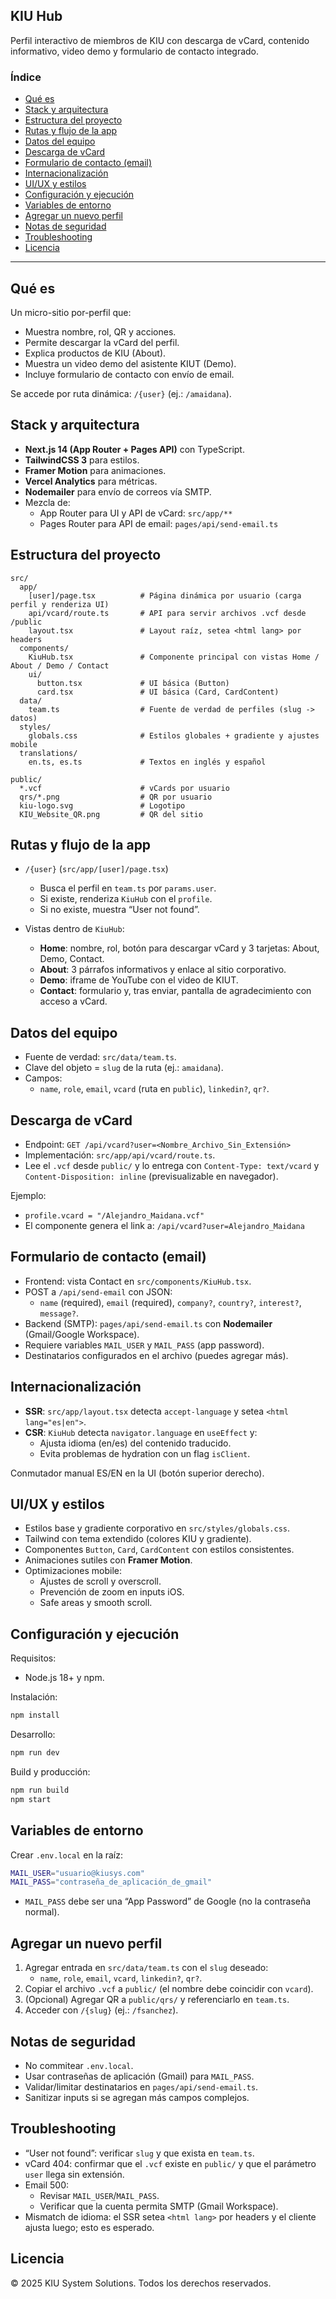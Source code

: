 ## KIU Hub

Perfil interactivo de miembros de KIU con descarga de vCard, contenido informativo, video demo y formulario de contacto integrado.

### Índice
- [Qué es](#qué-es)
- [Stack y arquitectura](#stack-y-arquitectura)
- [Estructura del proyecto](#estructura-del-proyecto)
- [Rutas y flujo de la app](#rutas-y-flujo-de-la-app)
- [Datos del equipo](#datos-del-equipo)
- [Descarga de vCard](#descarga-de-vcard)
- [Formulario de contacto (email)](#formulario-de-contacto-email)
- [Internacionalización](#internacionalización)
- [UI/UX y estilos](#uiux-y-estilos)
- [Configuración y ejecución](#configuración-y-ejecución)
- [Variables de entorno](#variables-de-entorno)
- [Agregar un nuevo perfil](#agregar-un-nuevo-perfil)
- [Notas de seguridad](#notas-de-seguridad)
- [Troubleshooting](#troubleshooting)
- [Licencia](#licencia)

---

## Qué es
Un micro-sitio por-perfil que:
- Muestra nombre, rol, QR y acciones.
- Permite descargar la vCard del perfil.
- Explica productos de KIU (About).
- Muestra un video demo del asistente KIUT (Demo).
- Incluye formulario de contacto con envío de email.

Se accede por ruta dinámica: `/{user}` (ej.: `/amaidana`).

## Stack y arquitectura
- **Next.js 14 (App Router + Pages API)** con TypeScript.
- **TailwindCSS 3** para estilos.
- **Framer Motion** para animaciones.
- **Vercel Analytics** para métricas.
- **Nodemailer** para envío de correos vía SMTP.
- Mezcla de:
  - App Router para UI y API de vCard: `src/app/**`
  - Pages Router para API de email: `pages/api/send-email.ts`

## Estructura del proyecto
```
src/
  app/
    [user]/page.tsx          # Página dinámica por usuario (carga perfil y renderiza UI)
    api/vcard/route.ts       # API para servir archivos .vcf desde /public
    layout.tsx               # Layout raíz, setea <html lang> por headers
  components/
    KiuHub.tsx               # Componente principal con vistas Home / About / Demo / Contact
    ui/
      button.tsx             # UI básica (Button)
      card.tsx               # UI básica (Card, CardContent)
  data/
    team.ts                  # Fuente de verdad de perfiles (slug -> datos)
  styles/
    globals.css              # Estilos globales + gradiente y ajustes mobile
  translations/
    en.ts, es.ts             # Textos en inglés y español

public/
  *.vcf                      # vCards por usuario
  qrs/*.png                  # QR por usuario
  kiu-logo.svg               # Logotipo
  KIU_Website_QR.png         # QR del sitio
```

## Rutas y flujo de la app
- `/{user}` (`src/app/[user]/page.tsx`)
  - Busca el perfil en `team.ts` por `params.user`.
  - Si existe, renderiza `KiuHub` con el `profile`.
  - Si no existe, muestra “User not found”.

- Vistas dentro de `KiuHub`:
  - **Home**: nombre, rol, botón para descargar vCard y 3 tarjetas: About, Demo, Contact.
  - **About**: 3 párrafos informativos y enlace al sitio corporativo.
  - **Demo**: iframe de YouTube con el video de KIUT.
  - **Contact**: formulario y, tras enviar, pantalla de agradecimiento con acceso a vCard.

## Datos del equipo
- Fuente de verdad: `src/data/team.ts`.
- Clave del objeto = `slug` de la ruta (ej.: `amaidana`).
- Campos:
  - `name`, `role`, `email`, `vcard` (ruta en `public`), `linkedin?`, `qr?`.

## Descarga de vCard
- Endpoint: `GET /api/vcard?user=<Nombre_Archivo_Sin_Extensión>`
- Implementación: `src/app/api/vcard/route.ts`.
- Lee el `.vcf` desde `public/` y lo entrega con `Content-Type: text/vcard` y `Content-Disposition: inline` (previsualizable en navegador).

Ejemplo:
- `profile.vcard = "/Alejandro_Maidana.vcf"`
- El componente genera el link a: `/api/vcard?user=Alejandro_Maidana`

## Formulario de contacto (email)
- Frontend: vista Contact en `src/components/KiuHub.tsx`.
- POST a `/api/send-email` con JSON:
  - `name` (required), `email` (required), `company?`, `country?`, `interest?`, `message?`.
- Backend (SMTP): `pages/api/send-email.ts` con **Nodemailer** (Gmail/Google Workspace).
- Requiere variables `MAIL_USER` y `MAIL_PASS` (app password).
- Destinatarios configurados en el archivo (puedes agregar más).

## Internacionalización
- **SSR**: `src/app/layout.tsx` detecta `accept-language` y setea `<html lang="es|en">`.
- **CSR**: `KiuHub` detecta `navigator.language` en `useEffect` y:
  - Ajusta idioma (en/es) del contenido traducido.
  - Evita problemas de hydration con un flag `isClient`.

Conmutador manual ES/EN en la UI (botón superior derecho).

## UI/UX y estilos
- Estilos base y gradiente corporativo en `src/styles/globals.css`.
- Tailwind con tema extendido (colores KIU y gradiente).
- Componentes `Button`, `Card`, `CardContent` con estilos consistentes.
- Animaciones sutiles con **Framer Motion**.
- Optimizaciones mobile:
  - Ajustes de scroll y overscroll.
  - Prevención de zoom en inputs iOS.
  - Safe areas y smooth scroll.

## Configuración y ejecución
Requisitos:
- Node.js 18+ y npm.

Instalación:
```bash
npm install
```

Desarrollo:
```bash
npm run dev
```

Build y producción:
```bash
npm run build
npm start
```

## Variables de entorno
Crear `.env.local` en la raíz:
```bash
MAIL_USER="usuario@kiusys.com"
MAIL_PASS="contraseña_de_aplicación_de_gmail"
```

- `MAIL_PASS` debe ser una “App Password” de Google (no la contraseña normal).

## Agregar un nuevo perfil
1. Agregar entrada en `src/data/team.ts` con el `slug` deseado:
   - `name`, `role`, `email`, `vcard`, `linkedin?`, `qr?`.
2. Copiar el archivo `.vcf` a `public/` (el nombre debe coincidir con `vcard`).
3. (Opcional) Agregar QR a `public/qrs/` y referenciarlo en `team.ts`.
4. Acceder con `/{slug}` (ej.: `/fsanchez`).

## Notas de seguridad
- No commitear `.env.local`.
- Usar contraseñas de aplicación (Gmail) para `MAIL_PASS`.
- Validar/limitar destinatarios en `pages/api/send-email.ts`.
- Sanitizar inputs si se agregan más campos complejos.

## Troubleshooting
- “User not found”: verificar `slug` y que exista en `team.ts`.
- vCard 404: confirmar que el `.vcf` existe en `public/` y que el parámetro `user` llega sin extensión.
- Email 500:
  - Revisar `MAIL_USER`/`MAIL_PASS`.
  - Verificar que la cuenta permita SMTP (Gmail Workspace).
- Mismatch de idioma: el SSR setea `<html lang>` por headers y el cliente ajusta luego; esto es esperado.

## Licencia
© 2025 KIU System Solutions. Todos los derechos reservados.
